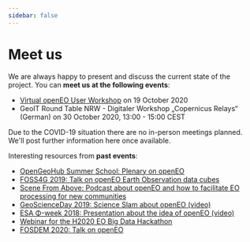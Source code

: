 ```yaml
---
sidebar: false
---
```


# Meet us

We are always happy to present and discuss the current state of the project. You can **meet us at the following events**:

* [Virtual openEO User Workshop](https://openeo.org/news/2020-09-02-openeo-user-workshop.html) on 19 October 2020
* GeoIT Round Table NRW - Digitaler Workshop „Copernicus Relays“ (German) on 30 October 2020, 13:00 - 15:00 CEST

Due to the COVID-19 situation there are no in-person meetings planned. We'll post further information here once available.

Interesting resources from **past events**:

* [OpenGeoHub Summer School: Plenary on openEO](https://www.youtube.com/watch?v=UdjysZ-IvV0&list=PLXUoTpMa_9s1npXD6S9M0_2pUgnTd6cqV&index=26)
* [FOSS4G 2019: Talk on openEO Earth Observation data cubes](https://media.ccc.de/v/bucharest-286-openeo-earth-observation-data-cubes)
* [Scene From Above: Podcast about openEO and how to facilitate EO processing for new communities](http://scenefromabove.org/podcasts.html)
* [GeoScienceDay 2019: Science Slam about openEO (video)](https://www.youtube.com/watch?v=ziQXgki9ejI)
* [ESA Φ-week 2018: Presentation about the idea of openEO (video)](https://www.youtube.com/watch?v=igmiZw2GCTE&list=PLvT7fd9OiI9X2_QZ12fDhVMFzvign0HEF&index=27)
* [Webinar for the H2020 EO Big Data Hackathon](https://www.youtube.com/watch?v=E0wtDvm2SfA)
* [FOSDEM 2020: Talk on openEO](https://fosdem.org/2020/schedule/event/introduction_to_openeo/)
